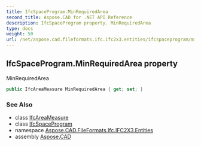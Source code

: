 ```yaml
---
title: IfcSpaceProgram.MinRequiredArea
second_title: Aspose.CAD for .NET API Reference
description: IfcSpaceProgram property. MinRequiredArea
type: docs
weight: 50
url: /net/aspose.cad.fileformats.ifc.ifc2x3.entities/ifcspaceprogram/minrequiredarea/
---
```

## IfcSpaceProgram.MinRequiredArea property

MinRequiredArea

```csharp
public IfcAreaMeasure MinRequiredArea { get; set; }
```

### See Also

* class [IfcAreaMeasure](../../../aspose.cad.fileformats.ifc.ifc2x3.types/ifcareameasure/)
* class [IfcSpaceProgram](../)
* namespace [Aspose.CAD.FileFormats.Ifc.IFC2X3.Entities](../../ifcspaceprogram/)
* assembly [Aspose.CAD](../../../)


